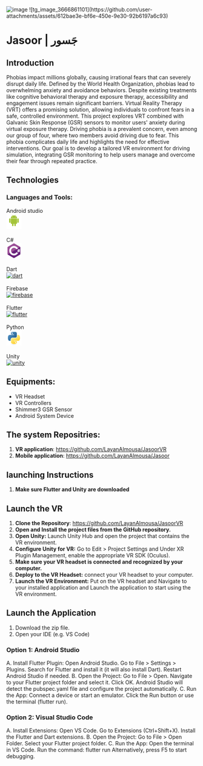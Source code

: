 
<img width="148" alt="image" src="https://github.com/user-attachments/assets/f6d51c47-a426-48a9-ab72-3cb35b93dbeb">
![tg_image_3666861101](https://github.com/user-attachments/assets/612bae3e-bf6e-450e-9e30-92b6197a6c93)

# Jasoor | جَسور 

## Introduction

Phobias impact millions globally, causing irrational fears that can severely disrupt daily life. Defined by the World Health Organization, phobias lead to overwhelming anxiety and avoidance behaviors. Despite existing treatments like cognitive behavioral therapy and exposure therapy, accessibility and engagement issues remain significant barriers.
Virtual Reality Therapy (VRT) offers a promising solution, allowing individuals to confront fears in a safe, controlled environment. This project explores VRT combined with Galvanic Skin Response (GSR) sensors to monitor users' anxiety during virtual exposure therapy.
Driving phobia is a prevalent concern, even among our group of four, where two members avoid driving due to fear. This phobia complicates daily life and highlights the need for effective interventions. Our goal is to develop a tailored VR environment for driving simulation, integrating GSR monitoring to help users manage and overcome their fear through repeated practice.

## Technologies  

<h3 align="left">Languages and Tools:</h3>
<p align="left"> Android studio<br>  <a href="https://developer.android.com" target="_blank" rel="noreferrer"> <img src="https://raw.githubusercontent.com/devicons/devicon/master/icons/android/android-original-wordmark.svg" alt="android" width="40" height="40"/> </a><br> <br>  C# <br>
  <a href="https://www.w3schools.com/cs/" target="_blank" rel="noreferrer"> <img src="https://raw.githubusercontent.com/devicons/devicon/master/icons/csharp/csharp-original.svg" alt="csharp" width="40" height="40"/> </a><br><br>   Dart <br>
  <a href="https://dart.dev" target="_blank" rel="noreferrer"> <img src="https://www.vectorlogo.zone/logos/dartlang/dartlang-icon.svg" alt="dart" width="40" height="40"/> </a>  <br> <br> Firebase <br>
  <a href="https://firebase.google.com/" target="_blank" rel="noreferrer"> <img src="https://www.vectorlogo.zone/logos/firebase/firebase-icon.svg" alt="firebase" width="40" height="40"/> </a> <br> <br>  Flutter <br>
  <a href="https://flutter.dev" target="_blank" rel="noreferrer"> <img src="https://www.vectorlogo.zone/logos/flutterio/flutterio-icon.svg" alt="flutter" width="40" height="40"/> </a> <br> <br>   Python <br>
  <a href="https://www.python.org" target="_blank" rel="noreferrer"> <img src="https://raw.githubusercontent.com/devicons/devicon/master/icons/python/python-original.svg" alt="python" width="40" height="40"/> </a><br><br>  Unity <br>
  <a href="https://unity.com/" target="_blank" rel="noreferrer"> <img src="https://www.vectorlogo.zone/logos/unity3d/unity3d-icon.svg" alt="unity" width="40" height="40"/> </a> </p>

 ## Equipments:
-  VR Headset
-  VR Controllers
-  Shimmer3 GSR Sensor
-  Android System Device

## The system Repositries:
1. **VR application**: https://github.com/LayanAlmousa/JasoorVR
2. **Mobile application**: https://github.com/LayanAlmousa/Jasoor

## launching Instructions 
1. **Make sure Flutter and Unity are downloaded**
## Launch the VR
1. **Clone the Repository**: https://github.com/LayanAlmousa/JasoorVR
2. **Open and Install the project files from the GitHub repository.**
3. **Open Unity:** Launch Unity Hub and open the project that contains the VR environment.
4. **Configure Unity for VR:** Go to Edit > Project Settings and Under XR Plugin Management, enable the appropriate VR SDK (Oculus).
5. **Make sure your VR headset is connected and recognized by your computer.**
6. **Deploy to the VR Headset:** connect your VR headset to your computer.
7. **Launch the VR Environment:** Put on the VR headset and Navigate to your installed application and Launch the application to start using the VR environment.

## Launch the Application
1. Download the zip file.
2. Open your IDE (e.g. VS Code)
### Option 1: Android Studio
A. Install Flutter Plugin:
    Open Android Studio.
    Go to File > Settings > Plugins.
    Search for Flutter and install it (it will also install Dart).
    Restart Android Studio if needed.
B. Open the Project:
   Go to File > Open.
   Navigate to your Flutter project folder and select it.
   Click OK.
   Android Studio will detect the pubspec.yaml file and configure the project automatically.
C. Run the App:
   Connect a device or start an emulator.
   Click the Run button or use the terminal (flutter run).
### Option 2: Visual Studio Code
A. Install Extensions:
Open VS Code.
Go to Extensions (Ctrl+Shift+X).
Install the Flutter and Dart extensions.
B. Open the Project:
Go to File > Open Folder.
Select your Flutter project folder.
C. Run the App:
Open the terminal in VS Code.
Run the command:
flutter run
Alternatively, press F5 to start debugging.
